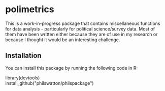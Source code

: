 # polimetrics

This is a work-in-progress package that contains miscellaneous functions for data analysis - particularly for political science/survey data. Most of them have been written either because they are of use in my research or because I thought it would be an interesting challenge.

## Installation

You can install this package by running the following code in R:

library(devtools)  
install_github("philswatton/philspackage")
